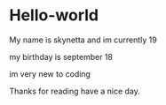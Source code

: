 # Hello-world
My name is skynetta and im currently 19

my birthday is september 18 

im very new to coding

Thanks for reading have a nice day.
